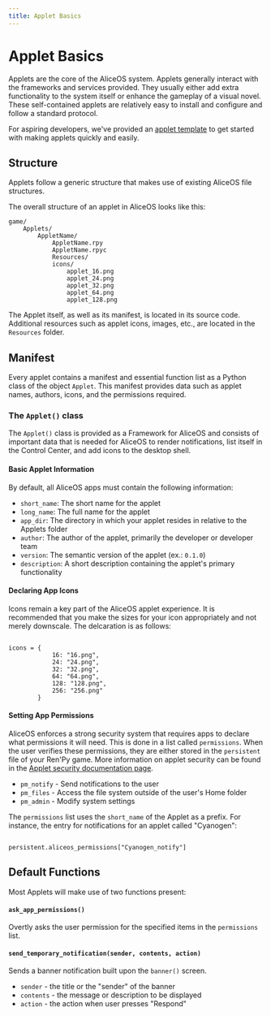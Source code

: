 ```yaml
---
title: Applet Basics
---
```

Applet Basics
=============

Applets are the core of the AliceOS system. Applets generally interact with the frameworks and services provided. They usually either add extra functionality to the system itself or enhance the gameplay of a visual novel. These self-contained applets are relatively easy to install and configure and follow a standard protocol.

<div class="p-notification--information">
    <p class="p-notification__response">
        <span class="p-notification__status"></span>For aspiring developers, we've provided an <a href="https://github.com/TheAngelReturns/aliceos-applet">applet template</a> to get started with making applets quickly and easily.
    </p>
</div>

Structure
---------

Applets follow a generic structure that makes use of existing AliceOS file structures.

The overall structure of an applet in AliceOS looks like this:

    game/
        Applets/
            AppletName/
                AppletName.rpy
                AppletName.rpyc
                Resources/
                icons/
                    applet_16.png
                    applet_24.png
                    applet_32.png
                    applet_64.png
                    applet_128.png

The Applet itself, as well as its manifest, is located in its source code. Additional resources such as applet icons, images, etc., are located in the `Resources` folder.

Manifest
--------

Every applet contains a manifest and essential function list as a Python class of the object `Applet`. This manifest provides data such as applet names, authors, icons, and the permissions required.

### The `Applet()` class

The `Applet()` class is provided as a Framework for AliceOS and consists of important data that is needed for AliceOS to render notifications, list itself in the Control Center, and add icons to the desktop shell.

#### Basic Applet Information

By default, all AliceOS apps must contain the following information:

-   `short_name`: The short name for the applet
-   `long_name`: The full name for the applet
-   `app_dir`: The directory in which your applet resides in relative to
    the Applets folder
-   `author`: The author of the applet, primarily the developer or
    developer team
-   `version`: The semantic version of the applet (ex.: `0.1.0`)
-   `description`: A short description containing the applet's primary
    functionality

#### Declaring App Icons

Icons remain a key part of the AliceOS applet experience. It is recommended that you make the sizes for your icon appropriately and not merely downscale. The delcaration is as follows:

<pre><code class = "prettyprint lang-py">
icons = {
            16: "16.png",
            24: "24.png",
            32: "32.png",
            64: "64.png",
            128: "128.png",
            256: "256.png"
        }
</code></pre>

#### Setting App Permissions

AliceOS enforces a strong security system that requires apps to declare what permissions it will need. This is done in a list called `permissions`. When the user verifies these permissions, they are either stored in the `persistent` file of your Ren'Py game. More information on applet security can be found in the [Applet security documentation page](security.md).

-   `pm_notify` - Send notifications to the user
-   `pm_files` - Access the file system outside of the user's Home
    folder
-   `pm_admin` - Modify system settings

The `permissions` list uses the `short_name` of the Applet as a prefix. For instance, the entry for notifications for an applet called "Cyanogen":

<pre><code class = "prettyprint lang-py">
persistent.aliceos_permissions["Cyanogen_notify"]
</code></pre>


## Default Functions

Most Applets will make use of two functions present:

#### `ask_app_permissions()`
Overtly asks the user permission for the specified items in the `permissions` list.

#### `send_temporary_notification(sender, contents, action)`
Sends a banner notification built upon the `banner()` screen.

- `sender` - the title or the "sender" of the banner
- `contents` - the message or description to be displayed
- `action` - the action when user presses "Respond"

